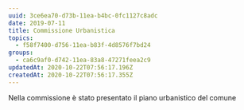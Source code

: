 ```yaml
---
uuid: 3ce6ea70-d73b-11ea-b4bc-0fc1127c8adc
date: 2019-07-11
title: Commissione Urbanistica
topics:
  - f58f7400-d756-11ea-b83f-4d8576f7bd24
groups:
  - ca6c9af0-d742-11ea-83a8-47271feea2c9
updatedAt: 2020-10-22T07:56:17.196Z
createdAt: 2020-10-22T07:56:17.355Z
---
```


Nella commissione è stato presentato il piano urbanistico del comune
